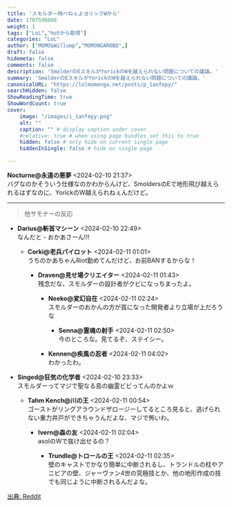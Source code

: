 ```yaml
---
title: 'スモルダー飛べねぇよヨリックWから'
date: 1707596866
weight: 1
tags: ["LoL","hotから取得"]
categories: "LoL"
author: ["MOMO&Willump","MOMONGAROBO",]
draft: false
hidemeta: false
comments: false
description: 'SmolderのEスキルがYorickのWを越えられない問題についての議論。'
summary: 'SmolderのEスキルがYorickのWを越えられない問題についての議論。'
canonicalURL: "https://lolmomonga.net/posts/p_1anfepy/"
searchHidden: false
ShowReadingTime: true
ShowWordCount: true
cover:
    image: "/images/i_1anfepy.png"
    alt: ""
    caption: "" # display caption under cover
    #relative: true # when using page bundles set this to true
    hidden: false # only hide on current single page
    hiddenInSingle: false # hide on single page

---
```

**Nocturne@永遠の悪夢** <2024-02-10 21:37>  
バグなのかそういう仕様なのかわからんけど、SmoldersのEで地形飛び越えられるはずなのに、YorickのW越えられねぇんだけど。  

---

> 他サモナーの反応  

- **Darius@斬首マシーン** <2024-02-10 22:49>   
なんだと - おかあさーん!!!  

  - **Corki@老兵パイロット** <2024-02-11 01:01>   
  うちのかあちゃんRiot勤めてんだけど、お前BANするからな！  

    - **Draven@見せ場クリエイター** <2024-02-11 01:43>   
    残念だな、スモルダーの設計者がクビになっちまったよ。  

      - **Neeko@変幻自在** <2024-02-11 02:24>   
      スモルダーのおかんの方が首になった開発者より立場が上だろうな  

        - **Senna@霊魂の射手** <2024-02-11 02:50>   
        今のところな。見てるぞ、ステイシー。  

      - **Kennen@疾風の忍者** <2024-02-11 04:02>   
      わかったわ。  

- **Singed@狂気の化学者** <2024-02-10 23:33>   
スモルダーってマジで聖なる島の幽霊ビビってんのかよｗ  

  - **Tahm Kench@川の王** <2024-02-11 00:54>   
  ゴーストがリングアラウンドザロージーしてるところ見ると、逃げられない重力井戸ができちゃうんだよな、マジで怖いわ。  

    - **Ivern@森の友** <2024-02-11 02:04>   
    asolのWで抜け出せるの？  

      - **Trundle@トロールの王** <2024-02-11 02:35>   
      壁のキャストでかなり簡単に中断されるし、トランドルの柱やアニビアの壁、ジャーヴァン4世の究極技とか、他の地形作成の技でも同じように中断されるんだよな。  




[出典: Reddit](https://www.reddit.com//r/leagueoflegends/comments/1anfepy/smolder_cant_fly_out_yorick_w/)
